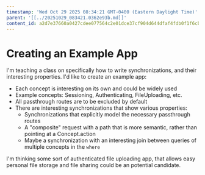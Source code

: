 ```yaml
---
timestamp: 'Wed Oct 29 2025 08:34:21 GMT-0400 (Eastern Daylight Time)'
parent: '[[../20251029_083421.0362e93b.md]]'
content_id: a2d7e37660a0427cdee077564c2e01dce37cf904d644dfaf4fdb0f1f6cbe8008
---
```


# Creating an Example App

I'm teaching a class on specifically how to write synchronizations, and their interesting properties. I'd like to create an example app:

* Each concept is interesting on its own and could be widely used
* Example concepts: Sessioning, Authenticating, FileUploading, etc.
* All passthrough routes are to be excluded by default
* There are interesting synchronizations that show various properties:
  * Synchronizations that explicitly model the necessary passthrough routes
  * A "composite" request with a path that is more semantic, rather than pointing at a Concept.action
  * Maybe a synchronization with an interesting join between queries of multiple concepts in the `where`

I'm thinking some sort of authenticated file uploading app, that allows easy personal file storage and file sharing could be an potential candidate.
